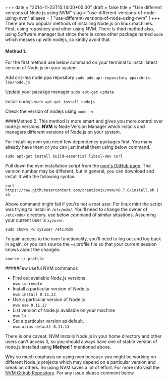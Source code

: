 +++
date = "2014-11-23T15:14:00+05:30"
draft = false
title = "Use different versions of Node.js using NVM"
slug = "use-different-versions-of-node-using-nvm"
aliases = [
	"use-different-versions-of-node-using-nvm"
]
+++
There are two popular methods of installing Node.js on linux machines. First, using repository and other using NVM. There is third method also, using Software manager but since there is some other package named `node` which messes up with nodejs, so kindly avoid that.



#### Method 1.
For the first method use below command on your terminal to install latest version of Node.js on your system

Add cris-lea node ppa repository
`sudo add-apt-repository ppa:chris-lea/node.js`

Update your pacakge manager
`sudo apt-get update`

Install nodejs
`sudo apt-get install nodejs`

Check the version of nodejs using `node -v`

####Method 2.
This method is more smart and gives you more control over node.js versions. 
**NVM** is Node Version Manager which installs and managers different versions of Node.js on your system. 

For installing nvm you need few dependency packages first. You many already have them or you can just install them using below command.

`sudo apt-get install build-essential libssl-dev curl`

Pull down the nvm installation script from the [nvm's GitHub page](https://github.com/creationix/nvm). The version number may be different, but in general, you can download and install it with the following syntax:

`curl https://raw.githubusercontent.com/creationix/nvm/v0.7.0/install.sh | sh`

Above command might fail if you're not a root user. For linux mint the script was trying to install in `/etc/mdm/`. You'll need to change the owner of `/etc/mdm/` directory. use below command of similar situations. Assuming your current user is `xyzuser`.

`sudo chown -R xyzuser /etc/mdm`

To gain access to the nvm functionality, you'll need to log out and log back in again, or you can source the ~/.profile file so that your current session knows about the changes:

`source ~/.profile`

#####Few useful NVM commands
- Find out available Node.js versions.<br/>
`nvm ls-remote`
- Install a particular version of Node.js<br/>
`nvm install 0.11.33`
- Use a particular version of Node.js<br/>
`nvm use 0.11.13`
- List version of Node.js available on your machine<br/>
`nvm ls`
- Set a particular version as default.<br/>
`nvm alias default 0.11.13`

There is one caveat. NVM installs Node.js in your home directory and other users can't access it, so you should always have one of stable version of node.js installed using **Method 1** mentioned above.

Why so much emphasis on using nvm because you might be working on different Node.js projects which may depend on a particular version and break on others. So using NVM saves a lot of effort. 
For more info visit the [NVM Github Repository](https://github.com/creationix/nvm). For any issue please comment below. 





